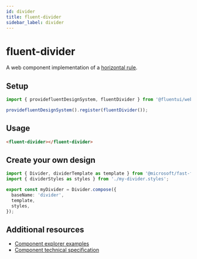 ```yaml
---
id: divider
title: fluent-divider
sidebar_label: divider
---
```


# fluent-divider

A web component implementation of a [horizontal rule](https://developer.mozilla.org/en-US/docs/Web/HTML/Element/hr).

## Setup

```ts
import { providefluentDesignSystem, fluentDivider } from '@fluentui/web-components';

providefluentDesignSystem().register(fluentDivider());
```

## Usage

```html live
<fluent-divider></fluent-divider>
```

## Create your own design

```ts
import { Divider, dividerTemplate as template } from '@microsoft/fast-foundation';
import { dividerStyles as styles } from './my-divider.styles';

export const myDivider = Divider.compose({
  baseName: 'divider',
  template,
  styles,
});
```

## Additional resources

- [Component explorer examples](https://explore.fast.design/components/fast-divider)
- [Component technical specification](https://github.com/microsoft/fast/blob/master/packages/web-components/fast-foundation/src/divider/divider.spec.md)
